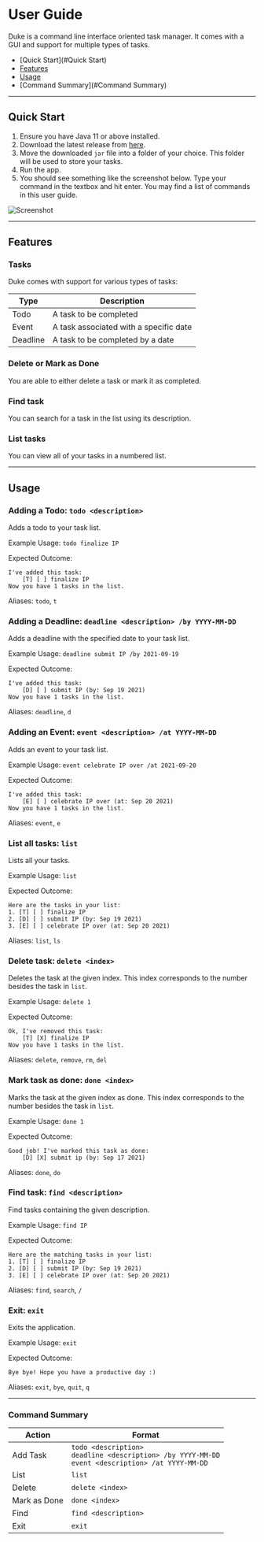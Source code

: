 # User Guide

Duke is a command line interface oriented task manager. It comes with a GUI and support for multiple
types of tasks.

- [Quick Start](#Quick Start)
- [Features](#Features)
- [Usage](#Usage)
- [Command Summary](#Command Summary)

---

## Quick Start

1. Ensure you have Java 11 or above installed.
2. Download the latest release from [here](https://github.com/caipng/ip).
3. Move the downloaded `jar` file into a folder of your choice. This folder will be used to store your tasks.
4. Run the app.
5. You should see something like the screenshot below. Type your command in the textbox and hit enter. You may find a list of commands in this user guide.

![Screenshot](Ui.png)

---

## Features

### Tasks

Duke comes with support for various types of tasks:

| Type | Description |
| ---- | ----------- |
| Todo | A task to be completed |
| Event | A task associated with a specific date |
| Deadline | A task to be completed by a date |

### Delete or Mark as Done

You are able to either delete a task or mark it as completed.

### Find task

You can search for a task in the list using its description.

### List tasks

You can view all of your tasks in a numbered list.

---

## Usage

### Adding a Todo: `todo <description>`

Adds a todo to your task list.

Example Usage: `todo finalize IP`

Expected Outcome:
```
I've added this task:
	[T] [ ] finalize IP
Now you have 1 tasks in the list.
```

Aliases: `todo`, `t`

### Adding a Deadline: `deadline <description> /by YYYY-MM-DD`

Adds a deadline with the specified date to your task list.

Example Usage: `deadline submit IP /by 2021-09-19`

Expected Outcome:
```
I've added this task:
	[D] [ ] submit IP (by: Sep 19 2021)
Now you have 1 tasks in the list.
```

Aliases: `deadline`, `d`

### Adding an Event: `event <description> /at YYYY-MM-DD`

Adds an event to your task list.

Example Usage: `event celebrate IP over /at 2021-09-20`

Expected Outcome:
```
I've added this task:
	[E] [ ] celebrate IP over (at: Sep 20 2021)
Now you have 1 tasks in the list.
```

Aliases: `event`, `e`

### List all tasks: `list` 

Lists all your tasks.

Example Usage: `list`

Expected Outcome:
```
Here are the tasks in your list:
1. [T] [ ] finalize IP
2. [D] [ ] submit IP (by: Sep 19 2021)
3. [E] [ ] celebrate IP over (at: Sep 20 2021)
```

Aliases: `list`, `ls`

### Delete task: `delete <index>`

Deletes the task at the given index. This index corresponds to the number besides the task in `list`.

Example Usage: `delete 1`

Expected Outcome:
```
Ok, I've removed this task:
	[T] [X] finalize IP
Now you have 1 tasks in the list.
```

Aliases: `delete`, `remove`, `rm`, `del`

### Mark task as done: `done <index>`

Marks the task at the given index as done. This index corresponds to the number besides the task in `list`.

Example Usage: `done 1`

Expected Outcome:
```
Good job! I've marked this task as done:
	[D] [X] submit ip (by: Sep 17 2021)
```

Aliases: `done`, `do`

### Find task: `find <description>`

Find tasks containing the given description. 

Example Usage: `find IP`

Expected Outcome:
```
Here are the matching tasks in your list:
1. [T] [ ] finalize IP
2. [D] [ ] submit IP (by: Sep 19 2021)
3. [E] [ ] celebrate IP over (at: Sep 20 2021)
```

Aliases: `find`, `search`, `/`

### Exit: `exit`

Exits the application.

Example Usage: `exit`

Expected Outcome:
```
Bye bye! Hope you have a productive day :)
```

Aliases: `exit`, `bye`, `quit`, `q`

---

### Command Summary

| Action | Format |
| ------ | ------ |
| Add Task | `todo <description>`<br>`deadline <description> /by YYYY-MM-DD`<br>`event <description> /at YYYY-MM-DD` |
| List | `list` |
| Delete | `delete <index>` |
| Mark as Done | `done <index>` |
| Find | `find <description>` |
| Exit | `exit`
